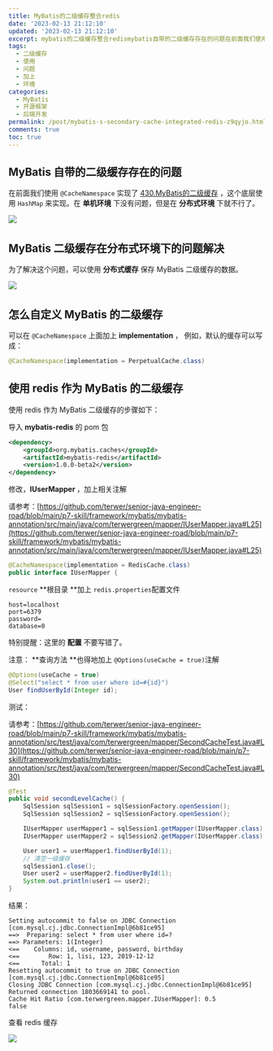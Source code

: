 ```yaml
---
title: MyBatis的二级缓存整合redis
date: '2023-02-13 21:12:10'
updated: '2023-02-13 21:12:10'
excerpt: mybatis的二级缓存整合redismybatis自带的二级缓存存在的问题在前面我们使用at_cachenamespace​实现了mybatis的二级缓存这个底层使用hashmap​来实现。在单机环境下没有问题但是在分布式环境下就不行了。​​mybatis二级缓存在分布式环境下的问题解决为了解决这个问题可以使用分布式缓存保存mybatis二级缓存的数据。​​怎么自定义mybatis的二级缓存可以在at_cachenamespace​上面加上implementation例如默认的缓存可以写成_at_cac
tags:
  - 二级缓存
  - 使用
  - 问题
  - 加上
  - 环境
categories:
  - MyBatis
  - 开源框架
  - 后端开发
permalink: /post/mybatis-s-secondary-cache-integrated-redis-z9qyjo.html
comments: true
toc: true
---
```

## MyBatis 自带的二级缓存存在的问题

在前面我们使用 `@CacheNamespace`​ 实现了 [430.MyBatis的二级缓存](siyuan://blocks/20220924223854-qygzxps) ，这个底层使用 `HashMap`​ 来实现。在 **单机环境** 下没有问题，但是在 **分布式环境** 下就不行了。

​![](https://img1.terwer.space/api/public/202302132141223.png)​

## MyBatis 二级缓存在分布式环境下的问题解决

为了解决这个问题，可以使用 **分布式缓存** 保存 MyBatis 二级缓存的数据。

​![](https://img1.terwer.space/api/public/202302132144797.png)​

## 怎么自定义 MyBatis 的二级缓存

可以在 `@CacheNamespace`​ 上面加上 **implementation** ， 例如，默认的缓存可以写成：

```java
@CacheNamespace(implementation = PerpetualCache.class)
```

## 使用 redis 作为 MyBatis 的二级缓存

使用 redis 作为 MyBatis 二级缓存的步骤如下：

导入 **mybatis-redis** 的 pom 包

```xml
<dependency>
    <groupId>org.mybatis.caches</groupId>
    <artifactId>mybatis-redis</artifactId>
    <version>1.0.0-beta2</version>
</dependency>
```

修改，**IUserMapper ​**，加上相关注解

请参考：[https://github.com/terwer/senior-java-engineer-road/blob/main/p7-skill/framework/mybatis/mybatis-annotation/src/main/java/com/terwergreen/mapper/IUserMapper.java#L25](https://github.com/terwer/senior-java-engineer-road/blob/main/p7-skill/framework/mybatis/mybatis-annotation/src/main/java/com/terwergreen/mapper/IUserMapper.java#L25)

```java
@CacheNamespace(implementation = RedisCache.class)
public interface IUserMapper {
```

​`resource`​ **根目录 ​**加上 `redis.properties`​ 配置文件

```properties
host=localhost
port=6379
password=
database=0
```

特别提醒：这里的 **配置** 不要写错了。

注意： **查询方法 ​**也得地加上 `@Options(useCache = true)`​ 注解

```java
@Options(useCache = true)
@Select("select * from user where id=#{id}")
User findUserById(Integer id);
```

测试：

请参考：[https://github.com/terwer/senior-java-engineer-road/blob/main/p7-skill/framework/mybatis/mybatis-annotation/src/test/java/com/terwergreen/mapper/SecondCacheTest.java#L30](https://github.com/terwer/senior-java-engineer-road/blob/main/p7-skill/framework/mybatis/mybatis-annotation/src/test/java/com/terwergreen/mapper/SecondCacheTest.java#L30)

```java
@Test
public void secondLevelCache() {
    SqlSession sqlSession1 = sqlSessionFactory.openSession();
    SqlSession sqlSession2 = sqlSessionFactory.openSession();

    IUserMapper userMapper1 = sqlSession1.getMapper(IUserMapper.class);
    IUserMapper userMapper2 = sqlSession2.getMapper(IUserMapper.class);

    User user1 = userMapper1.findUserById(1);
    // 清空一级缓存
    sqlSession1.close();
    User user2 = userMapper2.findUserById(1);
    System.out.println(user1 == user2);
}
```

结果：

```plaintext
Setting autocommit to false on JDBC Connection [com.mysql.cj.jdbc.ConnectionImpl@6b81ce95]
==>  Preparing: select * from user where id=?
==> Parameters: 1(Integer)
<==    Columns: id, username, password, birthday
<==        Row: 1, lisi, 123, 2019-12-12
<==      Total: 1
Resetting autocommit to true on JDBC Connection [com.mysql.cj.jdbc.ConnectionImpl@6b81ce95]
Closing JDBC Connection [com.mysql.cj.jdbc.ConnectionImpl@6b81ce95]
Returned connection 1803669141 to pool.
Cache Hit Ratio [com.terwergreen.mapper.IUserMapper]: 0.5
false
```

查看 redis 缓存

​![](https://img1.terwer.space/api/public/202302140055475.png)​